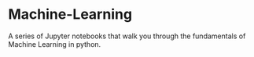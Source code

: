 # Machine-Learning
A series of Jupyter notebooks that walk you through the fundamentals of Machine Learning in python.
